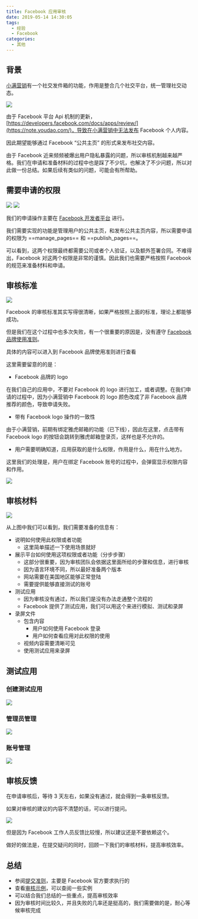 ```yaml
---
title: Facebook 应用审核
date: 2019-05-14 14:30:05
tags:
  - 经验
  - Facebook
categories:
  - 其他
---
```


## 背景

[小满营销](https://crm.xiaoman.cn/marketing)有一个社交发件箱的功能，作用是整合几个社交平台，统一管理社交动态。

![](https://static.skynian.cn/20190513151408.png)

由于 Facebook 平台 Api 机制的更新，[https://developers.facebook.com/docs/apps/review/](https://note.youdao.com/)，导致在小满营销中无法发布 Facebook 个人内容。

因此期望能够通过 Facebook “公共主页” 的形式来发布社交内容。

由于 Facebook 近来频频被爆出用户隐私暴露的问题，所以审核机制越来越严格。我们在申请和准备材料的过程中也是踩了不少坑，也解决了不少问题，所以对此做一份总结。如果后续有类似的问题，可能会有所帮助。

## 需要申请的权限

![](https://static.skynian.cn/20190513152832.png)
![](https://static.skynian.cn/20190513152910.png)

我们的申请操作主要在 [Facebook 开发者平台](https://note.youdao.com/) 进行。

我们需要实现的功能是管理用户的公共主页，和发布公共主页内容，所以需要申请的权限为 ==manage_pages== 和 ==publish_pages==。

可以看到，这两个权限最终都需要公司或者个人验证，以及额外签署合同。不难得出，Facebook 对这两个权限是非常的谨慎。因此我们也需要严格按照 Facebook 的规范来准备材料和申请。

## 审核标准

![](https://static.skynian.cn/20190513154016.png)

Facebook 的审核标准其实写得很清晰，如果严格按照上面的标准，理论上都能够成功。

但是我们在这个过程中也多次失败，有一个很重要的原因是，没有遵守 [Facebook 品牌使用准则](https://developers.facebook.com/docs/facebook-login/userexperience/#buttondesign)。

具体的内容可以进入到 Facebook 品牌使用准则进行查看

这里需要留意的的是：

- Facebook 品牌的 logo

在我们自己的应用中，不要对 Facebook 的 logo 进行加工，或者调整。在我们申请的过程中，因为小满营销中 Facebook 的 logo 颜色改成了非 Facebook 品牌推荐的颜色，导致申请失败。

- 带有 Facebook logo 操作的一致性

由于小满营销，前期有绑定雅虎邮箱的功能（已下线），因此在这里，点击带有 Facebook logo 的按钮会跳转到雅虎邮箱登录页，这样也是不允许的。

- 用户需要明确知道，应用获取的是什么权限，作用是什么，用在什么地方。

这里我们的处理是，用户在绑定 Facebook 账号的过程中，会弹窗显示权限内容和作用。

![](https://static.skynian.cn/20190513155801.png)

## 审核材料

![](https://static.skynian.cn/20190513160315.png)

从上图中我们可以看到，我们需要准备的信息有：

- 说明如何使用此权限或者功能
  - 这里简单描述一下使用场景就好
- 展示平台如何使用这项权限或者功能（分步步骤）
  - 这部分很重要，因为审核团队会依据这里面所给的步骤和信息，进行审核
  - 因为语言环境不同，所以最好准备两个版本
  - 网站需要在美国地区能够正常登陆
  - 需要提供能够直接测试的账号
- 测试应用
  - 因为审核没有通过，所以我们是没有办法走通整个流程的
  - Facebook 提供了测试应用，我们可以用这个来进行模拟、测试和录屏
- 录屏文件
  - 包含内容
    - 用户如何使用 Facebook 登录
    - 用户如何查看应用对此权限的使用
  - 视频内容需要清晰可见
  - 使用测试应用来录屏

## 测试应用

### 创建测试应用

![](https://static.skynian.cn/20190513163711.png)

### 管理员管理

![](https://static.skynian.cn/20190513163813.png)

### 账号管理

![](https://static.skynian.cn/20190513163856.png)

## 审核反馈

在申请审核后，等待 3 天左右，如果没有通过，就会得到一条审核反馈。

如果对审核的建议的内容不清楚的话，可以进行提问。

![](https://static.skynian.cn/20190513164209.png)

但是因为 Facebook 工作人员反馈比较慢，所以建议还是不要依赖这个。

做好的做法是，在提交疑问的同时，回顾一下我们的审核材料，提高审核效率。

## 总结

- 参阅[提交准则](https://developers.facebook.com/docs/apps/review/submission-guidelines)，主要是 Facebook 官方要求执行的
- 查看[审核示例](https://developers.facebook.com/docs/apps/review/?translation)，可以查阅一些实例
- 可以结合我们总结的一些重点，提高审核效率
- 因为审核时间比较久，并且失败的几率还是挺高的，我们需要做的是，耐心等候审核完成

